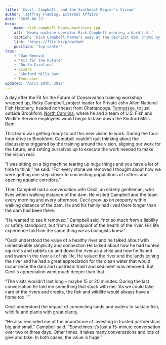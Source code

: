 ```yaml
---
title: 'Cecil, Campbell, and the Southeast Region’s Vision'
author: 'Jeffrey Fleming, External Affairs'
date: '2016-08-22'
hero:
    name: rick-campbell-heavy-machinery.jpg
    alt: 'Heavy machine operator Rick Campbell wearing a hard hat.'
    caption: 'Rick Campbell hammers away at the decripit dam. Photo by Mark Cantrell, USFWS>'
    link: 'https://flic.kr/p/darVwN'
    position: 'top center'
tags:
    - 'Dam Removal'
    - 'Fit for the Future'
    - 'North Carolina'
    - Rivers
    - 'Shuford Mills Dam'
    - Tennessee
updated: 'April 20th, 2017'
---
```


A day after the Fit for the Future of Conservation training workshop wrapped up, Ricky Campbell,  project leader for Private John Allen National Fish Hatchery, headed northeast from Chattanooga, [Tennessee](/tennessee), to just outside Brookford, [North Carolina](/north-carolina), where he and a team of U.S. Fish and Wildlife Service employees would begin to take down the Shuford Mills Dam.

This team was getting ready to put this new vision to work.  During the four-hour drive to Brookford, Campbell couldn’t quit thinking about the discussions triggered by the training around the vision, aligning our work for the future, and setting ourselves up to execute the work needed to make the vision real.  

“I was sitting on a big machine tearing up huge things and you have a lot of time to think,” he said.  “For every stone we removed I thought about how we were getting one step closer to connecting populations of critters and opening aquatic corridors.”

Then Campbell  had a conversation with Cecil, an elderly gentleman, who lives within walking distance of the dam.  He visited Campbell and the team every morning and every afternoon.  Cecil grew up on property within walking distance of the dam.  He and his family had lived there longer than the dam had been there.

“He wanted to see it removed,” Campbell said, “not so much from a liability or safety standpoint, but from a standpoint of the health of the river. His life experience told him the same thing we as biologists knew.”

“Cecil understood the value of a healthy river and he talked about with unmistakable simplicity and connection.He talked about how he had hunted squirrels and rabbits up and down the river as a child and how he fished and swam in the river all of his life.  He valued the river and the lands joining the river and he had a great appreciation for the clean water that would occur once the dam and upstream trash and sediment was removed.  But Cecil's appreciation went much deeper than that. 

“The visits wouldn’t last long – maybe 15 or 20 minutes.  During the last conversation he told me something that stuck with me: ‘As we could take care of the rivers and creeks, the fish and wildlife would always have a home too.’ ”

Cecil understood the impact of connecting lands and waters to sustain fish, wildlife and plants with great clarity.  

“He also reminded me of the importance of investing in trusted partnerships big and small,” Campbell  said. “Sometimes it’s just a 15-minute conversation over two or three days.  Other times, it takes many conversations and lots of give and take.  In both cases, the value is huge.”
